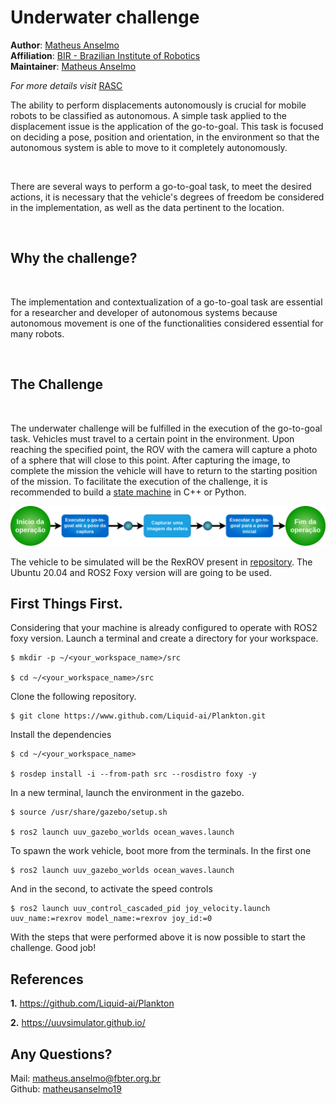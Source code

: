 # Underwater challenge



**Author**: [Matheus Anselmo](https://www.linkedin.com/in/matheus-anselmo-9977b880/) <br />
**Affiliation**: [BIR - Brazilian Institute of Robotics](https://github.comBrazilian-Institute-of-Robotics) <br />
**Maintainer**: [Matheus Anselmo](https://github.com/matheusanselmo19)

_For more details visit_ [RASC](https://www.braziliansinrobotics.com/)

 The ability to perform displacements autonomously is crucial for mobile robots to be classified as autonomous. A simple task applied to the displacement issue is the application of the go-to-goal. This task is focused on deciding a pose, position and orientation, in the environment so that the autonomous system is able to move to it completely autonomously.

</br>

 There are several ways to perform a go-to-goal task, to meet the desired actions, it is necessary that the vehicle's degrees of freedom be considered in the implementation, as well as the data pertinent to the location.

</br>

## Why the challenge?

</br>

 The implementation and contextualization of a go-to-goal task are essential for a researcher and developer of autonomous systems because autonomous movement is one of the functionalities considered essential for many robots. 

</br>

## The Challenge

</br>

 The underwater challenge will be fulfilled in the execution of the go-to-goal task. Vehicles must travel to a certain point in the environment. Upon reaching the specified point, the ROV with the camera will capture a photo of a sphere that will close to this point. After capturing the image, to complete the mission the vehicle will have to return to the starting position of the mission. To facilitate the execution of the challenge, it is recommended to build a [state machine](developer.mozilla.org/en-US/docs/Glossary/State_machine) in C++ or Python.


![MarineGEO circle logo](/picutures/underwatermission.png "MarineGEO logo")

 The vehicle to be simulated will be the RexROV present in [repository](https://github.com/Liquid-ai/Plankton). The Ubuntu 20.04 and ROS2 Foxy version will are going to be used.

## First Things First. 

 Considering that your machine is already configured to operate with ROS2 foxy version. Launch a terminal and create a directory for your workspace.

```
$ mkdir -p ~/<your_workspace_name>/src

$ cd ~/<your_workspace_name>/src

```

Clone the following repository.

```
$ git clone https://www.github.com/Liquid-ai/Plankton.git

```

 Install the dependencies

```
$ cd ~/<your_workspace_name>

$ rosdep install -i --from-path src --rosdistro foxy -y

```
In a new terminal, launch the environment in the gazebo.

```
$ source /usr/share/gazebo/setup.sh

$ ros2 launch uuv_gazebo_worlds ocean_waves.launch

```

To spawn the work vehicle, boot more from the terminals. In the first one

```
$ ros2 launch uuv_gazebo_worlds ocean_waves.launch
```
 And in the second, to activate the speed controls

```
$ ros2 launch uuv_control_cascaded_pid joy_velocity.launch uuv_name:=rexrov model_name:=rexrov joy_id:=0

```

 With the steps that were performed above it is now possible to start the challenge. Good job! 


## References
**1.** https://github.com/Liquid-ai/Plankton  

**2.** https://uuvsimulator.github.io/

## Any Questions?
Mail: matheus.anselmo@fbter.org.br<br>
Github: [matheusanselmo19](https://github.com/matheusanselmo19)



